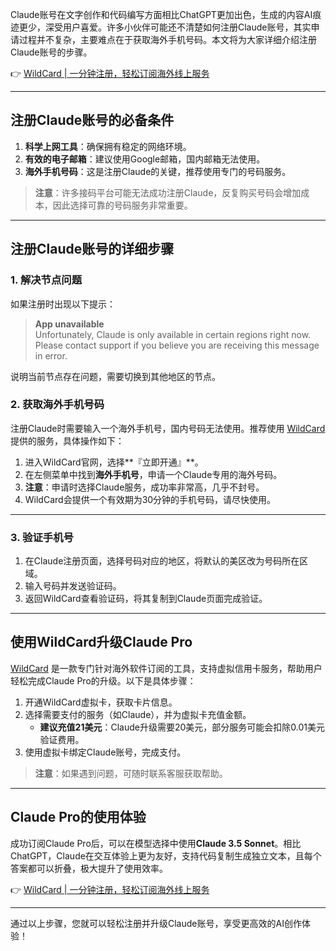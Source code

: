 Claude账号在文字创作和代码编写方面相比ChatGPT更加出色，生成的内容AI痕迹更少，深受用户喜爱。许多小伙伴可能还不清楚如何注册Claude账号，其实申请过程并不复杂，主要难点在于获取海外手机号码。本文将为大家详细介绍注册Claude账号的步骤。

👉 [WildCard | 一分钟注册，轻松订阅海外线上服务](https://bit.ly/bewildcard)

---

## 注册Claude账号的必备条件

1. **科学上网工具**：确保拥有稳定的网络环境。
2. **有效的电子邮箱**：建议使用Google邮箱，国内邮箱无法使用。
3. **海外手机号码**：这是注册Claude的关键，推荐使用专门的号码服务。

> **注意**：许多接码平台可能无法成功注册Claude，反复购买号码会增加成本，因此选择可靠的号码服务非常重要。

---

## 注册Claude账号的详细步骤

### 1. 解决节点问题
如果注册时出现以下提示：
> **App unavailable**  
> Unfortunately, Claude is only available in certain regions right now. Please contact support if you believe you are receiving this message in error.

说明当前节点存在问题，需要切换到其他地区的节点。

### 2. 获取海外手机号码
注册Claude时需要输入一个海外手机号，国内号码无法使用。推荐使用 [WildCard](https://bit.ly/bewildcard) 提供的服务，具体操作如下：

1. 进入WildCard官网，选择**『立即开通』**。
2. 在左侧菜单中找到**海外手机号**，申请一个Claude专用的海外号码。
3. **注意**：申请时选择Claude服务，成功率非常高，几乎不封号。
4. WildCard会提供一个有效期为30分钟的手机号码，请尽快使用。

---

### 3. 验证手机号
1. 在Claude注册页面，选择号码对应的地区，将默认的美区改为号码所在区域。
2. 输入号码并发送验证码。
3. 返回WildCard查看验证码，将其复制到Claude页面完成验证。

---

## 使用WildCard升级Claude Pro

[WildCard](https://bit.ly/bewildcard) 是一款专门针对海外软件订阅的工具，支持虚拟信用卡服务，帮助用户轻松完成Claude Pro的升级。以下是具体步骤：

1. 开通WildCard虚拟卡，获取卡片信息。
2. 选择需要支付的服务（如Claude），并为虚拟卡充值金额。
   - **建议充值21美元**：Claude升级需要20美元，部分服务可能会扣除0.01美元验证费用。
3. 使用虚拟卡绑定Claude账号，完成支付。

> **注意**：如果遇到问题，可随时联系客服获取帮助。

---

## Claude Pro的使用体验

成功订阅Claude Pro后，可以在模型选择中使用**Claude 3.5 Sonnet**。相比ChatGPT，Claude在交互体验上更为友好，支持代码复制生成独立文本，且每个答案都可以折叠，极大提升了使用效率。

👉 [WildCard | 一分钟注册，轻松订阅海外线上服务](https://bit.ly/bewildcard)

---

通过以上步骤，您就可以轻松注册并升级Claude账号，享受更高效的AI创作体验！